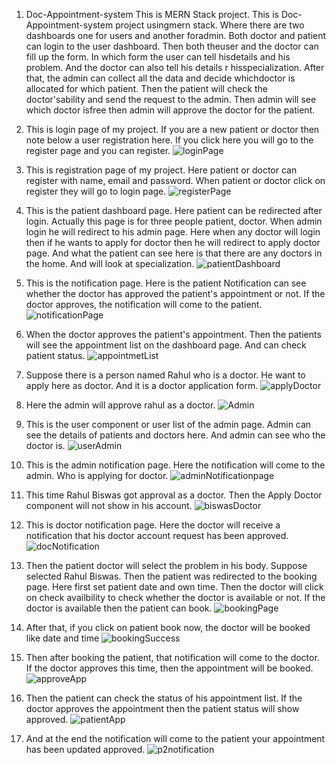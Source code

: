1. Doc-Appointment-system
This is MERN Stack project. This is Doc-Appointment-system project usingmern stack. Where there are two dashboards one for users and another foradmin. Both doctor and patient can login to the user dashboard. Then both theuser and the doctor can fill up the form. In which form the user can tell hisdetails and his problem. And the doctor can also tell his details r hisspecialization. After that, the admin can collect all the data and decide whichdoctor is allocated for which patient. Then the patient will check the doctor'sability and send the request to the admin. Then admin will see which doctor isfree then admin will approve the doctor for the patient.

2. This is login page of my project. If you are a new patient or doctor then note below a user registration here. If you click here you will go to the register page and you can register.
![loginPage](https://github.com/AnurupBiswasMCA005-DoctorAppointmentSys/doctor_appointment_system/assets/172072445/aed22d11-fae3-491d-bb11-cc3005df99f4)

3. This is registration page of my project. Here patient or doctor can register with name, email and password. When patient or doctor click on register they will go to login page.
![registerPage](https://github.com/AnurupBiswasMCA005-DoctorAppointmentSys/doctor_appointment_system/assets/172072445/5461b940-06df-4433-b53c-5fb1da3abb15)

4. This is the patient dashboard page. Here patient can be redirected after login. Actually this page is for three people patient, doctor. When admin login he will redirect to his admin page. Here when any doctor will login then if he wants to apply for doctor then he will redirect to apply doctor page. And what the patient can see here is that there are any doctors in the home. And will look at specialization.
![patientDashboard](https://github.com/AnurupBiswasMCA005-DoctorAppointmentSys/doctor_appointment_system/assets/172072445/8bada4ea-00a8-4a74-a672-db0d43e61a88)

5. This is the notification page. Here is the patient Notification can see whether the doctor has approved the patient's appointment or not. If the doctor approves, the notification will come to the patient.
![notificationPage](https://github.com/AnurupBiswasMCA005-DoctorAppointmentSys/doctor_appointment_system/assets/172072445/e5c848be-546e-41fd-a4bd-ebc594298306)

6. When the doctor approves the patient's appointment. Then the patients will see the appointment list on the dashboard page. And can check patient status.
![appointmetList](https://github.com/AnurupBiswasMCA005-DoctorAppointmentSys/doctor_appointment_system/assets/172072445/e8c95504-05c5-4580-89ea-766109be4003)

7. Suppose there is a person named Rahul who is a doctor. He want to apply here as doctor. And it is a doctor application form. 
![applyDoctor](https://github.com/AnurupBiswasMCA005-DoctorAppointmentSys/doctor_appointment_system/assets/172072445/4d714f09-f3ea-4d79-a852-c5eabf5c48f4)

8. Here the admin will approve rahul as a doctor.
![Admin](https://github.com/AnurupBiswasMCA005-DoctorAppointmentSys/doctor_appointment_system/assets/172072445/eb6bfacb-3b9b-44b0-b85d-5d23c0f22c2c)

9. This is the user component or user list of the admin page. Admin can see the details of patients and doctors here. And admin can see who the doctor is.
![userAdmin](https://github.com/AnurupBiswasMCA005-DoctorAppointmentSys/doctor_appointment_system/assets/172072445/6d89a03f-daf5-4f80-a3bd-498a62030231)

10. This is the admin notification page. Here the notification will come to the admin. Who is applying for doctor.
![adminNotificationpage](https://github.com/AnurupBiswasMCA005-DoctorAppointmentSys/doctor_appointment_system/assets/172072445/4cc586b5-87cf-47f8-b238-b70d115979c7)

11. This time Rahul Biswas got approval as a doctor. Then the Apply Doctor component will not show in his account.
![biswasDoctor](https://github.com/AnurupBiswasMCA005-DoctorAppointmentSys/doctor_appointment_system/assets/172072445/f214d209-a038-49ba-839a-cf952d34abc6)

12. This is doctor notification page. Here the doctor will receive a notification that his doctor account request has been approved.
![docNotification](https://github.com/AnurupBiswasMCA005-DoctorAppointmentSys/doctor_appointment_system/assets/172072445/604112b2-1b9c-4cf8-991e-a06f31bcd2cd)

13. Then the patient doctor will select the problem in his body. Suppose selected Rahul Biswas. Then the patient was redirected to the booking page. Here first set patient date and own time. Then the doctor will click on check availbility to check whether the doctor is available or not. If the doctor is available then the patient can book.
![bookingPage](https://github.com/AnurupBiswasMCA005-DoctorAppointmentSys/doctor_appointment_system/assets/172072445/33eef701-5298-4292-bf1f-214d5f124daa)

14. After that, if you click on patient book now, the doctor will be booked like date and time
![bookingSuccess](https://github.com/AnurupBiswasMCA005-DoctorAppointmentSys/doctor_appointment_system/assets/172072445/d2be983d-1381-4ea2-9c6b-09acb571796b)

15. Then after booking the patient, that notification will come to the doctor. If the doctor approves this time, then the appointment will be booked.
![approveApp](https://github.com/AnurupBiswasMCA005-DoctorAppointmentSys/doctor_appointment_system/assets/172072445/03bf2394-28eb-4861-9cd3-cbae4ac5f02b)

16. Then the patient can check the status of his appointment list. If the doctor approves the appointment then the patient status will show approved.
![patientApp](https://github.com/AnurupBiswasMCA005-DoctorAppointmentSys/doctor_appointment_system/assets/172072445/46a3a585-a3ac-433a-a2b1-225eba60a3f2)

17. And at the end the notification will come to the patient your appointment has been updated approved.
![p2notification](https://github.com/AnurupBiswasMCA005-DoctorAppointmentSys/doctor_appointment_system/assets/172072445/b16a21a9-6565-4455-a118-14bc0761b7ae)




















